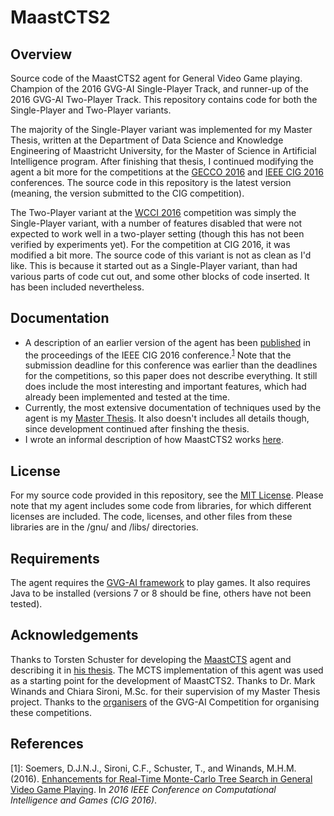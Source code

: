 # MaastCTS2

Overview
---------

Source code of the MaastCTS2 agent for General Video Game playing. Champion of the 2016 GVG-AI Single-Player Track, and runner-up of the 2016 GVG-AI Two-Player Track.
This repository contains code for both the Single-Player and Two-Player variants.

The majority of the Single-Player variant was implemented for my Master Thesis, written at the Department of Data Science and Knowledge Engineering of Maastricht
University, for the Master of Science in Artificial Intelligence program. After finishing that thesis, I continued modifying the agent a bit more for the competitions
at the [GECCO 2016](http://gecco-2016.sigevo.org/) and [IEEE CIG 2016](http://cig16.image.ece.ntua.gr/) conferences. The source code in this repository is the latest version
(meaning, the version submitted to the CIG competition).

The Two-Player variant at the [WCCI 2016](http://www.wcci2016.org/) competition was simply the Single-Player variant, with a number of features disabled that were not 
expected to work well in a two-player setting (though this has not been verified by experiments yet). For the competition at CIG 2016, it was modified a bit more. The 
source code of this variant is not as clean as I'd like. This is because it started out as a Single-Player variant, than had various parts of code cut out, and some other 
blocks of code inserted. It has been included nevertheless.

Documentation
-------------
- A description of an earlier version of the agent has been [published](https://dke.maastrichtuniversity.nl/m.winands/documents/CIG2016_GVGAI.pdf) in the proceedings 
of the IEEE CIG 2016 conference.<sup>[1](#cigpaper)</sup> Note that the submission deadline for this conference was earlier than the deadlines for the competitions, 
so this paper does not describe everything. It still does include the most interesting and important features, which had already been implemented and tested at the time.
- Currently, the most extensive documentation of techniques used by the agent is my [Master Thesis](https://project.dke.maastrichtuniversity.nl/games/files/msc/Soemers_thesis.pdf). 
It also doesn't includes all details though, since development continued after finshing the thesis.
- I wrote an informal description of how MaastCTS2 works [here](https://dennissoemers.github.io/jekyll/update/2016/09/29/the-general-video-game-agent-maastcts2.html).

License
-------
For my source code provided in this repository, see the [MIT License](./LICENSE). Please note that my agent includes some code from libraries, for which different
licenses are included. The code, licenses, and other files from these libraries are in the /gnu/ and /libs/ directories.

Requirements
-------------
The agent requires the [GVG-AI framework](https://github.com/EssexUniversityMCTS/gvgai/) to play games. It also requires Java to be installed (versions 7 or 8 should
be fine, others have not been tested).

Acknowledgements
----------------
Thanks to Torsten Schuster for developing the [MaastCTS](http://www.gvgai.net/view_profile.php?id=237) agent and describing it in 
[his thesis](https://project.dke.maastrichtuniversity.nl/games/files/msc/Schuster_thesis.pdf). The MCTS implementation of this agent was used as a starting point
for the development of MaastCTS2. Thanks to Dr. Mark Winands and Chiara Sironi, M.Sc. for their supervision of my Master Thesis project. Thanks to the
[organisers](http://www.gvgai.net/about_us.php) of the GVG-AI Competition for organising these competitions.

References
----------

<a name="cigpaper">[1]</a>: Soemers, D.J.N.J., Sironi, C.F., Schuster, T., and Winands, M.H.M. (2016). [Enhancements for Real-Time Monte-Carlo Tree Search in General Video 
Game Playing](https://dke.maastrichtuniversity.nl/m.winands/documents/CIG2016_GVGAI.pdf). In *2016 IEEE Conference on Computational Intelligence and Games (CIG 2016)*.